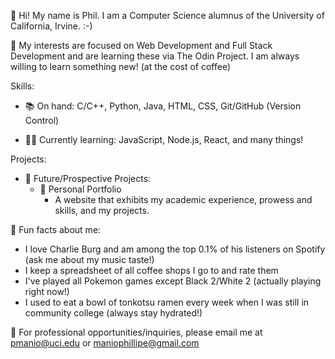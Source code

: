 👋 Hi! My name is Phil. I am a Computer Science alumnus of the University of California, Irvine. :-) 

👀 My interests are focused on Web Development and Full Stack Development and are learning these via The Odin Project. I am always willing to learn something new! (at the cost of coffee)

Skills:

* 📚 On hand: C/C++, Python, Java, HTML, CSS, Git/GitHub (Version Control)

* 👩‍💻 Currently learning: JavaScript, Node.js, React, and many things!

Projects:

* 💭 Future/Prospective Projects:
  * 📄 Personal Portfolio
      * A website that exhibits my academic experience, prowess and skills, and my projects.

🤯 Fun facts about me:

* I love Charlie Burg and am among the top 0.1% of his listeners on Spotify (ask me about my music taste!)
* I keep a spreadsheet of all coffee shops I go to and rate them
* I've played all Pokemon games except Black 2/White 2 (actually playing right now!)
* I used to eat a bowl of tonkotsu ramen every week when I was still in community college (always stay hydrated!)

📧 For professional opportunities/inquiries, please email me at pmanio@uci.edu or maniophillipe@gmail.com

